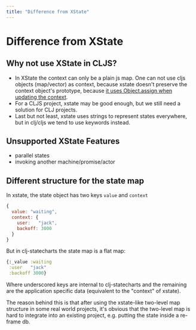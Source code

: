 ```yaml
---
title: "Difference from XState"
---
```

# Difference from XState

## Why not use XState in CLJS?

* In XState the context can only be a plain js map. One can not use
  cljs objects (map/vector) as context, because xstate doesn't preserve
  the context object's prototype, because [it uses Object.assign when
  updating the
  context](https://github.com/davidkpiano/xstate/blob/v4.7.1/packages/core/src/utils.ts#L432).
* For a CLJS project, xstate may be good enough, but we still need a solution for CLJ projects.
* Last but not least, xstate uses strings to represent states
  everywhere, but in clj/cljs we tend to use keywords instead.

## Unsupported XState Features

* parallel states
* invoking another machine/promise/actor

## Different structure for the state map

In xstate, the state object has two keys `value` and `context`

```js
{
  value: "waiting",
  context: {
    user:   "jack",
    backoff: 3000
  }
}
```

But in clj-statecharts the state map is a flat map:

```clojure
{:_value :waiting
 :user   "jack"
 :backoff 3000}
```

Where underscored keys are internal to clj-statecharts and the remaining are the
application specific data (equivalent to the "context" of xstate).

The reason behind this is that after using the xstate-like two-level map structure in some
real world projects, it's obvious that the two-level map is hard to integrate into an
existing project, e.g. putting the state inside a re-frame db.
